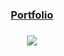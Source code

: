 <h3 align="center"><a href="https://fabian-martinez1.github.io/" target="_blank">Portfolio</a> </h3> 
<h3 align="center">
<img src="https://media.giphy.com/media/4NcX1auv4Ygxf84oN0/giphy-downsized-large.gif?cid=ecf05e47lv5yzqnw6emz9dzcm6kvrv2ldwi0jo6q8tw4hphj&rid=giphy-downsized-large.gif&ct=g"/>
</h3> 


